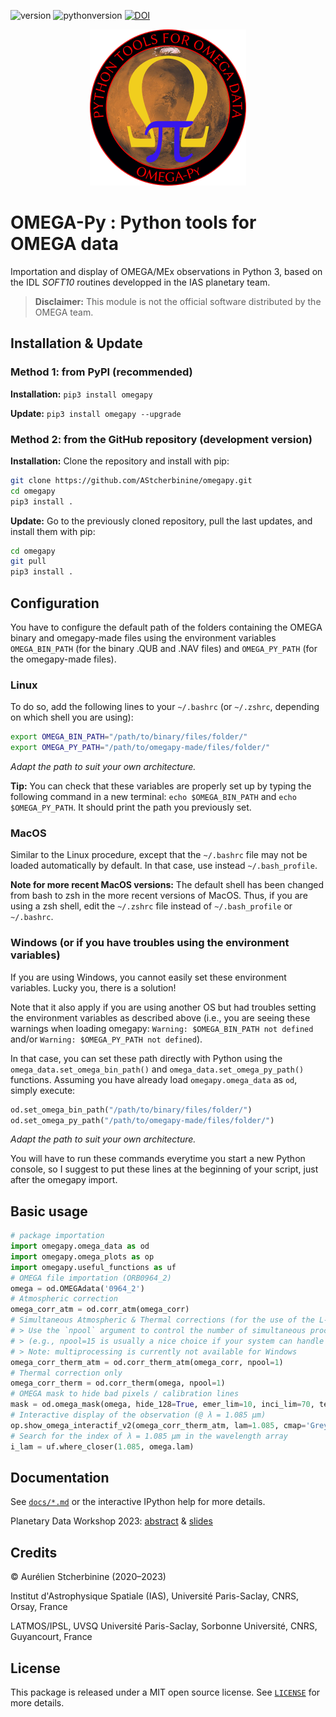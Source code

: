 ![version](https://img.shields.io/badge/version-2.4-blue)
![pythonversion](https://img.shields.io/badge/Python-3.7+-blue)
[![DOI](https://zenodo.org/badge/349763849.svg)](https://zenodo.org/badge/latestdoi/349763849)


<p align="center">
<img width="250" height="250" src="https://github.com/AStcherbinine/omegapy/blob/master/docs/logo_omegapy_small2.png">
</p>

# OMEGA-Py : Python tools for OMEGA data

Importation and display of OMEGA/MEx observations in Python 3, based on the IDL *SOFT10* routines developped in the IAS planetary team.

> **Disclaimer:** This module is not the official software distributed by the OMEGA team.

## Installation & Update
### Method 1: from PyPI (recommended)
**Installation:** `pip3 install omegapy`

**Update:** `pip3 install omegapy --upgrade` 


### Method 2: from the GitHub repository (development version)
**Installation:** Clone the repository and install with pip:

~~~bash
git clone https://github.com/AStcherbinine/omegapy.git
cd omegapy
pip3 install .
~~~

**Update:** Go to the previously cloned repository, pull the last updates, and install them with pip:
~~~bash
cd omegapy
git pull
pip3 install .
~~~

## Configuration
You have to configure the default path of the folders containing the OMEGA binary and omegapy-made files
using the environment variables `OMEGA_BIN_PATH` (for the binary .QUB and .NAV files)
and `OMEGA_PY_PATH` (for the omegapy-made files).

### Linux
To do so, add the following lines to your `~/.bashrc` (or `~/.zshrc`, depending on which shell you are using):
~~~bash
export OMEGA_BIN_PATH="/path/to/binary/files/folder/"
export OMEGA_PY_PATH="/path/to/omegapy-made/files/folder/"
~~~
*Adapt the path to suit your own architecture.*

**Tip:** You can check that these variables are properly set up by typing the following command in a new terminal: `echo $OMEGA_BIN_PATH` and `echo $OMEGA_PY_PATH`.
It should print the path you previously set.

### MacOS
Similar to the Linux procedure, except that the `~/.bashrc` file may not be loaded automatically by default.
In that case, use instead `~/.bash_profile`.

**Note for more recent MacOS versions:** The default shell has been changed from bash to zsh in the more recent versions of MacOS. Thus, if you are using a zsh shell, edit the `~/.zshrc` file instead of `~/.bash_profile` or `~/.bashrc`.

### Windows (or if you have troubles using the environment variables)
If you are using Windows, you cannot easily set these environment variables.
Lucky you, there is a solution!

Note that it also apply if you are using another OS but had troubles setting the environment variables as described above (i.e., you are seeing these warnings when loading omegapy: `Warning: $OMEGA_BIN_PATH not defined` and/or `Warning: $OMEGA_PY_PATH not defined`).

In that case, you can set these path directly with Python using the `omega_data.set_omega_bin_path()` and `omega_data.set_omega_py_path()` functions.
Assuming you have already load `omegapy.omega_data` as `od`, simply execute:
~~~python
od.set_omega_bin_path("/path/to/binary/files/folder/")
od.set_omega_py_path("/path/to/omegapy-made/files/folder/")
~~~
*Adapt the path to suit your own architecture.*

You will have to run these commands everytime you start a new Python console, so I suggest to put these lines at the beginning of your script, just after the omegapy import.

## Basic usage
~~~python
# package importation
import omegapy.omega_data as od
import omegapy.omega_plots as op
import omegapy.useful_functions as uf
# OMEGA file importation (ORB0964_2)
omega = od.OMEGAdata('0964_2')
# Atmospheric correction
omega_corr_atm = od.corr_atm(omega_corr)
# Simultaneous Atmospheric & Thermal corrections (for the use of the L-channel)
# > Use the `npool` argument to control the number of simultaneous processes used to compute the thermal correction 
# > (e.g., npool=15 is usually a nice choice if your system can handle it)
# > Note: multiprocessing is currently not available for Windows
omega_corr_therm_atm = od.corr_therm_atm(omega_corr, npool=1)
# Thermal correction only
omega_corr_therm = od.corr_therm(omega, npool=1)
# OMEGA mask to hide bad pixels / calibration lines
mask = od.omega_mask(omega, hide_128=True, emer_lim=10, inci_lim=70, temc_lim=-194, limsat_c=500)
# Interactive display of the observation (@ λ = 1.085 µm)
op.show_omega_interactif_v2(omega_corr_therm_atm, lam=1.085, cmap='Greys_r', vmin=0, vmax=0.5, polar=True)
# Search for the index of λ = 1.085 µm in the wavelength array
i_lam = uf.where_closer(1.085, omega.lam)
~~~

## Documentation
See [`docs/*.md`](https://github.com/AStcherbinine/omegapy/blob/master/docs/) or the interactive IPython help for more details.

Planetary Data Workshop 2023: [abstract](https://github.com/AStcherbinine/omegapy/blob/master/docs/Stcherbinine_PDW2023_7007_omegapy.pdf) & [slides](https://github.com/AStcherbinine/omegapy/blob/master/docs/PDW_Flagstaff_Stcherbinine_omegapy_upload.pdf)

## Credits

© Aurélien Stcherbinine (2020–2023)

Institut d'Astrophysique Spatiale (IAS), Université Paris-Saclay, CNRS, Orsay, France

LATMOS/IPSL, UVSQ Université Paris-Saclay, Sorbonne Université, CNRS, Guyancourt, France


## License
This package is released under a MIT open source license. See [`LICENSE`](https://github.com/AStcherbinine/omegapy/blob/master/LICENSE) for more details.

